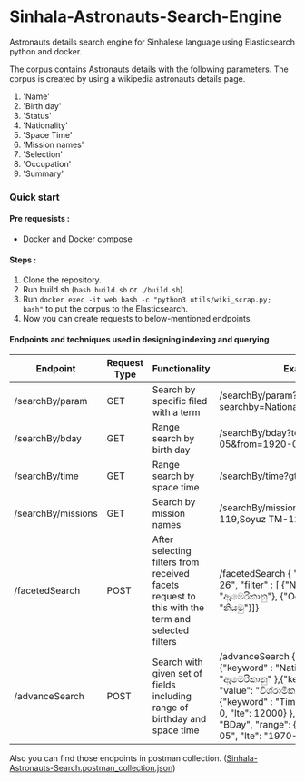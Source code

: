 # Sinhala-Astronauts-Search-Engine
Astronauts details search engine for Sinhalese language using Elasticsearch python and docker. 

The corpus contains Astronauts details with the following parameters. The corpus is created by using a wikipedia astronauts details page.
1. 'Name'
2. 'Birth day'
3. 'Status'
4. 'Nationality'
5. 'Space Time'
6. 'Mission names'
7. 'Selection'
8. 'Occupation'
9. 'Summary'

### Quick start
#### Pre requesists : 
- Docker and Docker compose

#### Steps : 
1. Clone the repository.
2. Run build.sh (```bash build.sh``` or ```./build.sh```).
3. Run ```docker exec -it web bash -c "python3 utils/wiki_scrap.py; bash"``` to put the corpus to the Elasticsearch.
4. Now you can create requests to below-mentioned endpoints.

#### Endpoints and techniques used in designing indexing and querying

| Endpoint  | Request Type | Functionality | Example |
| ------------- | ------------- | ---------- | -----------|
| /searchBy/param  | GET  | Search by specific filed with a term  |  /searchBy/param?searchby=Nationality&term=ඇමෙරිකානු |
| /searchBy/bday  | GET  | Range search by birth day  |  /searchBy/bday?to=2000-08-05&from=1920-08-07 |
| /searchBy/time  | GET  | Range search by space time  |  /searchBy/time?gt=0&lt=12000 |
| /searchBy/missions  | GET  | Search by mission names  |  /searchBy/missions?missions=STS-119,Soyuz TM-12 |
| /facetedSearch  | POST  | After selecting filters from received facets request to this with the term and selected filters  |  /facetedSearch { "term": "1960-08-26", "filter" : [ {"Nationality" : "ඇමෙරිකානු"}, {"Occupation": "නියමු"}]}  | 
| /advanceSearch  | POST  | Search with given set of fields including range of birthday and space time  |  /advanceSearch { "filter" : [ {"keyword" : "Nationality", "value": "ඇමෙරිකානු" },{"keyword" : "Status", "value": "විශ්රාමික" } ], "ranges": [ {"keyword" : "Time", "range": {"gte" : 0, "lte": 12000} }, {"keyword" : "BDay", "range": {"gte" : "1920-08-05", "lte": "1970-08-05"} }]} |

Also you can find those endpoints in postman collection. ([Sinhala-Astronauts-Search.postman_collection.json](web/Sinhala-Astronauts-Search.postman_collection.json))
